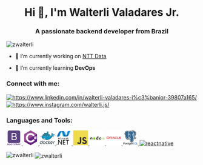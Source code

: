 <h1 align="center">Hi 👋, I'm Walterli Valadares Jr.</h1>
<h3 align="center">A passionate backend developer from Brazil</h3>

<p align="left"> <img src="https://komarev.com/ghpvc/?username=zwalterli&label=Profile%20views&color=0e75b6&style=flat" alt="zwalterli" /> </p>

- 🔭 I’m currently working on [NTT Data](https://nttdata.com/)

- 🌱 I’m currently learning **DevOps**

<h3 align="left">Connect with me:</h3>
<p align="left">
<a href="https://www.linkedin.com/in/walterli-valadares-j%c3%banior-39807a165/" target="blank"><img align="center" src="https://cdn.jsdelivr.net/npm/simple-icons@3.0.1/icons/linkedin.svg" alt="https://www.linkedin.com/in/walterli-valadares-j%c3%banior-39807a165/" height="30" width="40" /></a>
<a href="https://www.instagram.com/walterli.js/" target="blank"><img align="center" src="https://cdn.jsdelivr.net/npm/simple-icons@3.0.1/icons/instagram.svg" alt="https://www.instagram.com/walterli.js/" height="30" width="40" /></a>
</p>

<h3 align="left">Languages and Tools:</h3>
<p align="left"> <a href="https://getbootstrap.com" target="_blank"> <img src="https://raw.githubusercontent.com/devicons/devicon/master/icons/bootstrap/bootstrap-plain-wordmark.svg" alt="bootstrap" width="40" height="40"/> </a> <a href="https://www.w3schools.com/cs/" target="_blank"> <img src="https://raw.githubusercontent.com/devicons/devicon/master/icons/csharp/csharp-original.svg" alt="csharp" width="40" height="40"/> </a> <a href="https://www.docker.com/" target="_blank"> <img src="https://raw.githubusercontent.com/devicons/devicon/master/icons/docker/docker-original-wordmark.svg" alt="docker" width="40" height="40"/> </a> <a href="https://dotnet.microsoft.com/" target="_blank"> <img src="https://raw.githubusercontent.com/devicons/devicon/master/icons/dot-net/dot-net-original-wordmark.svg" alt="dotnet" width="40" height="40"/> </a> <a href="https://developer.mozilla.org/en-US/docs/Web/JavaScript" target="_blank"> <img src="https://raw.githubusercontent.com/devicons/devicon/master/icons/javascript/javascript-original.svg" alt="javascript" width="40" height="40"/> </a> <a href="https://nodejs.org" target="_blank"> <img src="https://raw.githubusercontent.com/devicons/devicon/master/icons/nodejs/nodejs-original-wordmark.svg" alt="nodejs" width="40" height="40"/> </a> <a href="https://www.oracle.com/" target="_blank"> <img src="https://raw.githubusercontent.com/devicons/devicon/master/icons/oracle/oracle-original.svg" alt="oracle" width="40" height="40"/> </a> <a href="https://www.postgresql.org" target="_blank"> <img src="https://raw.githubusercontent.com/devicons/devicon/master/icons/postgresql/postgresql-original-wordmark.svg" alt="postgresql" width="40" height="40"/> </a> <a href="https://reactnative.dev/" target="_blank"> <img src="https://reactnative.dev/img/header_logo.svg" alt="reactnative" width="40" height="40"/> </a> </p>

<p><img align="left" src="https://github-readme-stats.vercel.app/api/top-langs?username=zwalterli&show_icons=true&locale=en&layout=compact" alt="zwalterli" /></p>

<p>&nbsp;<img align="center" src="https://github-readme-stats.vercel.app/api?username=zwalterli&show_icons=true&locale=en" alt="zwalterli" /></p>
